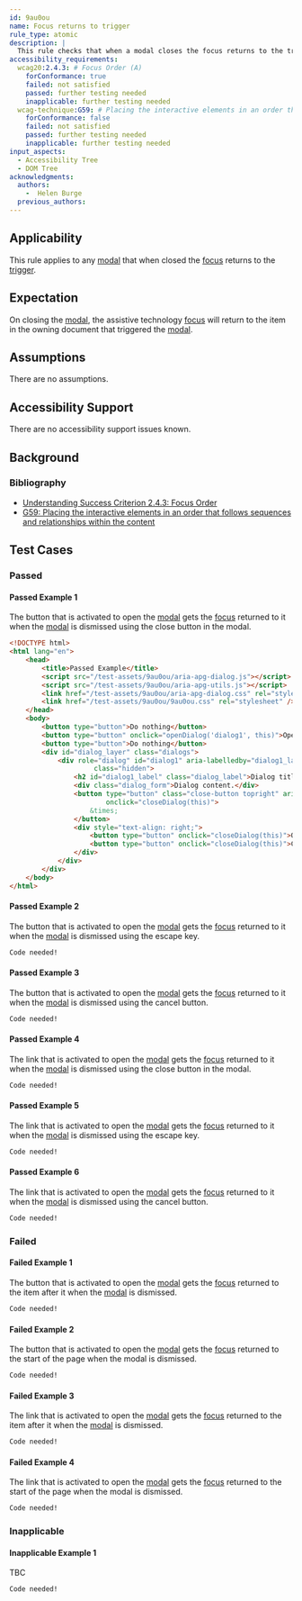 ```yaml
---
id: 9au0ou
name: Focus returns to trigger
rule_type: atomic
description: |
  This rule checks that when a modal closes the focus returns to the trigger that opened the modal.
accessibility_requirements:
  wcag20:2.4.3: # Focus Order (A)
    forConformance: true
    failed: not satisfied
    passed: further testing needed
    inapplicable: further testing needed
  wcag-technique:G59: # Placing the interactive elements in an order that follows sequences and relationships within the content
    forConformance: false
    failed: not satisfied
    passed: further testing needed
    inapplicable: further testing needed
input_aspects:
  - Accessibility Tree
  - DOM Tree
acknowledgments:
  authors:
    -  Helen Burge
  previous_authors:
---
```


## Applicability

This rule applies to any [modal][] that when closed the [focus][] returns to the [trigger][].

## Expectation

On closing the [modal][], the assistive technology [focus][] will return to the item in the owning document that triggered the [modal][].

## Assumptions

There are no assumptions.

## Accessibility Support

There are no accessibility support issues known.

## Background

### Bibliography

- [Understanding Success Criterion 2.4.3: Focus Order](https://www.w3.org/WAI/WCAG21/Understanding/focus-order.html)
- [G59: Placing the interactive elements in an order that follows sequences and relationships within the content](https://www.w3.org/WAI/WCAG21/Techniques/general/G59)

## Test Cases

### Passed

#### Passed Example 1

The button that is activated to open the [modal][] gets the [focus][] returned to it when the [modal][] is dismissed using the close button in the modal.

```html
<!DOCTYPE html>
<html lang="en">
	<head>
		<title>Passed Example</title>
		<script src="/test-assets/9au0ou/aria-apg-dialog.js"></script>
		<script src="/test-assets/9au0ou/aria-apg-utils.js"></script>
		<link href="/test-assets/9au0ou/aria-apg-dialog.css" rel="stylesheet" />
		<link href="/test-assets/9au0ou/9au0ou.css" rel="stylesheet" />
	</head>
	<body>
		<button type="button">Do nothing</button>
		<button type="button" onclick="openDialog('dialog1', this)">Open modal dialog</button>
		<button type="button">Do nothing</button>
		<div id="dialog_layer" class="dialogs">
			<div role="dialog" id="dialog1" aria-labelledby="dialog1_label" aria-modal="true"
					 class="hidden">
				<h2 id="dialog1_label" class="dialog_label">Dialog title</h2>
				<div class="dialog_form">Dialog content.</div>
				<button type="button" class="close-button topright" aria-label="Close" title="Close" 
						onclick="closeDialog(this)">
					&times;
				</button>
				<div style="text-align: right;">
					<button type="button" onclick="closeDialog(this)">Ok</button>
					<button type="button" onclick="closeDialog(this)">Cancel</button>
				</div>
			</div>
		</div>
	</body>
</html>
```

#### Passed Example 2

The button that is activated to open the [modal][] gets the [focus][] returned to it when the [modal][] is dismissed using the escape key.

```html
Code needed!
```

#### Passed Example 3

The button that is activated to open the [modal][] gets the [focus][] returned to it when the [modal][] is dismissed using the cancel button.

```html
Code needed!
```

#### Passed Example 4

The link that is activated to open the [modal][] gets the [focus][] returned to it when the [modal][] is dismissed using the close button in the modal.

```html
Code needed!
```

#### Passed Example 5

The link that is activated to open the [modal][] gets the [focus][] returned to it when the [modal][] is dismissed using the escape key.

```html
Code needed!
```

#### Passed Example 6

The link that is activated to open the [modal][] gets the [focus][] returned to it when the [modal][] is dismissed using the cancel button.

```html
Code needed!
```

### Failed

#### Failed Example 1
The button that is activated to open the [modal][] gets the [focus][] returned to the item after it when the [modal][] is dismissed.

```html
Code needed!
```

#### Failed Example 2
The button that is activated to open the [modal][] gets the [focus][] returned to the start of the page when the modal is dismissed.

```html
Code needed!
```

#### Failed Example 3
The link that is activated to open the [modal][] gets the [focus][] returned to the item after it when the [modal][] is dismissed.

```html
Code needed!
```

#### Failed Example 4
The link that is activated to open the [modal][] gets the [focus][] returned to the start of the page when the modal is dismissed.

```html
Code needed!
```

### Inapplicable

#### Inapplicable Example 1
TBC

```html
Code needed!
```

[trigger]: #trigger 'Definition of trigger'
[focus]: #focus 'Definition of focus'
[html]: #namespaced-element
[modal]: https://www.w3.org/WAI/ARIA/apg/patterns/dialogmodal/
